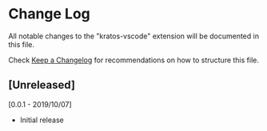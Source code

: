 # Change Log

All notable changes to the "kratos-vscode" extension will be documented in this file.

Check [Keep a Changelog](http://keepachangelog.com/) for recommendations on how to structure this file.

## [Unreleased]

[0.0.1 - 2019/10/07]
- Initial release
